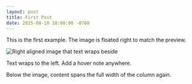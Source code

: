 ```yaml
---
layout: post
title: First Post
date: 2025-08-10 10:00:00 -0700
---
```


<p>This is the first example. The image is floated right to match the preview.</p>

<img class="float-right" src="https://picsum.photos/seed/magazine/520/340" alt="Right aligned image that text wraps beside">

<p>Text wraps to the left. Add a <span class="note-link" data-note="This is a hover note on a word.">hover note</span> anywhere.</p>

<div class="clear-after"></div>

<p>Below the image, content spans the full width of the column again.</p>
